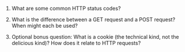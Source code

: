 1. What are some common HTTP status codes?

2. What is the difference between a GET request and a POST request? When might each be used?

3. Optional bonus question: What is a cookie (the technical kind, not the delicious kind)? How does it relate to HTTP requests?